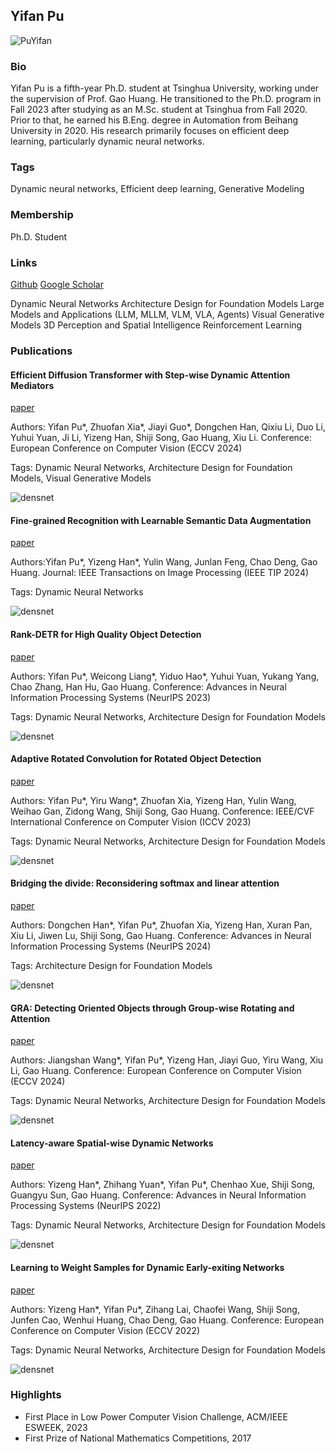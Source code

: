## Yifan Pu
![PuYifan](./assets/puyifan.jpg)

### Bio

Yifan Pu is a fifth-year Ph.D. student at Tsinghua University, working under the supervision of Prof. Gao Huang. He transitioned to the Ph.D. program in Fall 2023 after studying as an M.Sc. student at Tsinghua from Fall 2020. Prior to that, he earned his B.Eng. degree in Automation from Beihang University in 2020. His research primarily focuses on efficient deep learning, particularly dynamic neural networks.

### Tags
Dynamic neural networks, Efficient deep learning, Generative Modeling

### Membership
Ph.D. Student

### Links

<a href="https://github.com/yifanpu001">Github</a>
<a href="https://scholar.google.com/citations?user=oM9rnYQAAAAJ">Google Scholar</a>

Dynamic Neural Networks
Architecture Design for Foundation Models
Large Models and Applications (LLM, MLLM, VLM, VLA, Agents)
Visual Generative Models
3D Perception and Spatial Intelligence
Reinforcement Learning

### Publications


#### Efficient Diffusion Transformer with Step-wise Dynamic Attention Mediators
<a href="https://www.ecva.net/papers/eccv_2024/papers_ECCV/papers/02391.pdf">paper</a>

Authors: Yifan Pu*, Zhuofan Xia*, Jiayi Guo*, Dongchen Han, Qixiu Li, Duo Li, Yuhui Yuan, Ji Li, Yizeng Han, Shiji Song, Gao Huang, Xiu Li.
Conference: European Conference on Computer Vision (ECCV 2024)

Tags: Dynamic Neural Networks, Architecture Design for Foundation Models, Visual Generative Models

![densnet](./assets/paper_eccv24_mediators.png)


#### Fine-grained Recognition with Learnable Semantic Data Augmentation
<a href="https://ieeexplore.ieee.org/abstract/document/10508756/">paper</a>

Authors:Yifan Pu*, Yizeng Han*, Yulin Wang, Junlan Feng, Chao Deng, Gao Huang.
Journal: IEEE Transactions on Image Processing (IEEE TIP 2024)

Tags: Dynamic Neural Networks

![densnet](./assets/paper_tip24_learnable_isda.png)


#### Rank-DETR for High Quality Object Detection
<a href="https://proceedings.neurips.cc/paper_files/paper/2023/file/34074479ee2186a9f236b8fd03635372-Paper-Conference.pdf">paper</a>

Authors: Yifan Pu*, Weicong Liang*, Yiduo Hao*, Yuhui Yuan, Yukang Yang, Chao Zhang, Han Hu, Gao Huang.
Conference: Advances in Neural Information Processing Systems (NeurIPS 2023)

Tags: Dynamic Neural Networks, Architecture Design for Foundation Models

![densnet](./assets/paper_nips23_rank_detr.png)


#### Adaptive Rotated Convolution for Rotated Object Detection
<a href="https://openaccess.thecvf.com/content/ICCV2023/papers/Pu_Adaptive_Rotated_Convolution_for_Rotated_Object_Detection_ICCV_2023_paper.pdf">paper</a>

Authors: Yifan Pu*, Yiru Wang*, Zhuofan Xia, Yizeng Han, Yulin Wang, Weihao Gan, Zidong Wang, Shiji Song, Gao Huang.
Conference: IEEE/CVF International Conference on Computer Vision (ICCV 2023)

Tags: Dynamic Neural Networks, Architecture Design for Foundation Models

![densnet](./assets/paper_iccv23_arc.png)


#### Bridging the divide: Reconsidering softmax and linear attention
<a href="https://openreview.net/pdf?id=RSiGFzQapl">paper</a>

Authors: Dongchen Han*, Yifan Pu*, Zhuofan Xia, Yizeng Han, Xuran Pan, Xiu Li, Jiwen Lu, Shiji Song, Gao Huang.
Conference: Advances in Neural Information Processing Systems (NeurIPS 2024)

Tags: Architecture Design for Foundation Models

![densnet](./assets/paper_nips24_inline.png)


#### GRA: Detecting Oriented Objects through Group-wise Rotating and Attention
<a href="https://www.ecva.net/papers/eccv_2024/papers_ECCV/papers/02600.pdf">paper</a>

Authors: Jiangshan Wang*, Yifan Pu*, Yizeng Han, Jiayi Guo, Yiru Wang, Xiu Li, Gao Huang.
Conference: European Conference on Computer Vision (ECCV 2024)

Tags: Dynamic Neural Networks, Architecture Design for Foundation Models

![densnet](./assets/paper_eccv24_gra.png)


#### Latency-aware Spatial-wise Dynamic Networks
<a href="https://proceedings.neurips.cc/paper_files/paper/2022/file/ef472869c217bf693f2d9bbde66a6b07-Paper-Conference.pdf">paper</a>

Authors: Yizeng Han*, Zhihang Yuan*, Yifan Pu*, Chenhao Xue, Shiji Song, Guangyu Sun, Gao Huang.
Conference: Advances in Neural Information Processing Systems (NeurIPS 2022)

Tags: Dynamic Neural Networks, Architecture Design for Foundation Models

![densnet](./assets/paper_nips22_lasnet.png)


#### Learning to Weight Samples for Dynamic Early-exiting Networks
<a href="https://www.ecva.net/papers/eccv_2022/papers_ECCV/papers/136710363.pdf">paper</a>

Authors: Yizeng Han*, Yifan Pu*, Zihang Lai, Chaofei Wang, Shiji Song, Junfen Cao, Wenhui Huang, Chao Deng, Gao Huang.
Conference: European Conference on Computer Vision (ECCV 2022)

Tags: Dynamic Neural Networks, Architecture Design for Foundation Models

![densnet](./assets/paper_eccv22_l2w.png)



### Highlights
- First Place in Low Power Computer Vision Challenge, ACM/IEEE ESWEEK, 2023
- First Prize of National Mathematics Competitions, 2017